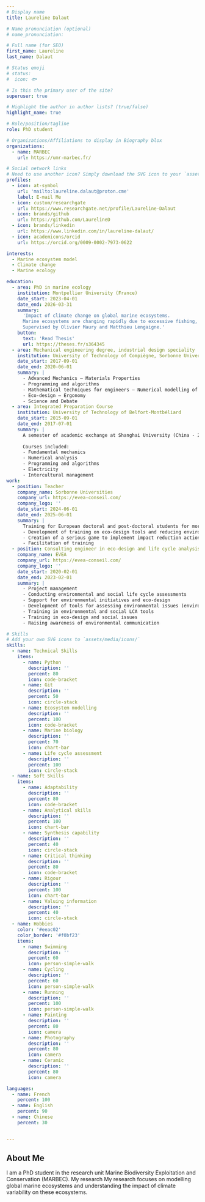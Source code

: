 ```yaml
---
# Display name
title: Laureline Dalaut

# Name pronunciation (optional)
# name_pronunciation: 

# Full name (for SEO)
first_name: Laureline
last_name: Dalaut

# Status emoji
# status:
#  icon: 🐟

# Is this the primary user of the site?
superuser: true

# Highlight the author in author lists? (true/false)
highlight_name: true

# Role/position/tagline
role: PhD student

# Organizations/Affiliations to display in Biography blox
organizations:
  - name: MARBEC
    url: https://umr-marbec.fr/

# Social network links
# Need to use another icon? Simply download the SVG icon to your `assets/media/icons/` folder.
profiles:
  - icon: at-symbol
    url: 'mailto:laureline.dalaut@proton.cme'
    label: E-mail Me
  - icon: custom/researchgate
    url: https://www.researchgate.net/profile/Laureline-Dalaut
  - icon: brands/github
    url: https://github.com/LaurelineD
  - icon: brands/linkedin
    url: https://www.linkedin.com/in/laureline-dalaut/
  - icon: academicons/orcid
    url: https://orcid.org/0009-0002-7973-0622

interests:
  - Marine ecosystem model
  - Climate change
  - Marine ecology

education:
  - area: PhD in marine ecology
    institution: Montpellier University (France)
    date_start: 2023-04-01
    date_end: 2026-03-31
    summary: 
      'Impact of climate change on global marine ecosystems.
      Marine ecosystems are changing rapidly due to excessive fishing, climate change and multiple anthropogenic disturbances, and the essential ecosystem services they provide are under threat. In particular, marine resources, which provide livelihoods and essential protein for people around the world, are expected to decline sharply in the future. In this context, this thesis uses a marine ecosystem model to study the impact of global climate change. The APECOSM model will represent the ecological dynamics of six pelagic communities from the surface to a depth of 1,000 metres. This research is being conducted in collaboration with the FishMIP international model intercomparison programme, with the aim of contributing to the work of the IPCC (Intergovernmental Panel on Climate Change) and the IPBES (Intergovernmental Science-Policy Platform on Biodiversity and Ecosystem Services).
      Supervised by Olivier Maury and Matthieu Lengaigne.'
    button:
      text: 'Read Thesis'
      url: https://theses.fr/s364345
  - area: Mechanical engineering degree, industrial design speciality
    institution: University of Technology of Compiègne, Sorbonne University Alliance (France)
    date_start: 2017-09-01
    date_end: 2020-06-01
    summary: |
      - Advanced Mechanics – Materials Properties
      - Programming and algorithms
      - Mathematical techniques for engineers – Numerical modelling of engineering problems
      - Eco-design – Ergonomy
      - Science and Debate
  - area: Integrated Preparation Course
    institution: University of Technology of Belfort-Montbéliard
    date_start: 2015-09-01
    date_end: 2017-07-01
    summary: |
      A semester of academic exchange at Shanghai University (China - 2017)
      
      Courses included:
      - Fundamental mechanics
      - Numerical analysis
      - Programming and algorithms 
      - Electricity
      - Intercultural management
work:
  - position: Teacher
    company_name: Sorbonne Universities
    company_url: https://evea-conseil.com/
    company_logo: ''
    date_start: 2024-06-01
    date_end: 2025-06-01
    summary: |
      Training for European doctoral and post-doctoral students for more sustainable research within YUFE (Young Universities for the Future of Europe)
      - Development of training on eco-design tools and reducing environmental impact in a research laboratory
      - Creation of a serious game to implement impact reduction actions within a laboratory
      - Facilitation of training
  - position: Consulting engineer in eco-design and life cycle analysis
    company_name: EVEA
    company_url: https://evea-conseil.com/
    company_logo: ''
    date_start: 2020-02-01
    date_end: 2023-02-01
    summary: |
      - Project management
      - Conducting environmental and social life cycle assessments
      - Support for environmental initiatives and eco-design
      - Development of tools for assessing environmental issues (environmental footprint calculator)
      - Training in environmental and social LCA tools
      - Training in eco-design and social issues
      - Raising awareness of environmental communication

# Skills
# Add your own SVG icons to `assets/media/icons/`
skills:
  - name: Technical Skills
    items:
      - name: Python
        description: ''
        percent: 80
        icon: code-bracket
      - name: Git
        description: ''
        percent: 50
        icon: circle-stack
      - name: Ecosystem modelling
        description: ''
        percent: 100
        icon: code-bracket
      - name: Marine biology
        description: ''
        percent: 70
        icon: chart-bar
      - name: Life cycle assessment
        description: ''
        percent: 100
        icon: circle-stack
  - name: Soft Skills
    items:
      - name: Adaptability
        description: ''
        percent: 80
        icon: code-bracket
      - name: Analytical skills
        description: ''
        percent: 100
        icon: chart-bar
      - name: Synthesis capability
        description: ''
        percent: 40
        icon: circle-stack
      - name: Critical thinking
        description: ''
        percent: 80
        icon: code-bracket
      - name: Rigour
        description: ''
        percent: 100
        icon: chart-bar
      - name: Valuing information
        description: ''
        percent: 40
        icon: circle-stack
  - name: Hobbies
    color: '#eeac02'
    color_border: '#f0bf23'
    items:
      - name: Swimming
        description: ''
        percent: 60
        icon: person-simple-walk
      - name: Cycling
        description: ''
        percent: 60
        icon: person-simple-walk
      - name: Running
        description: ''
        percent: 100
        icon: person-simple-walk
      - name: Painting
        description: ''
        percent: 80
        icon: camera
      - name: Photography
        description: ''
        percent: 80
        icon: camera
      - name: Ceramic
        description: ''
        percent: 80
        icon: camera

languages:
  - name: French
    percent: 100
  - name: English
    percent: 90
  - name: Chinese
    percent: 30


---
```


## About Me

I am a PhD student in the research unit Marine Biodiversity Exploitation and Conservation (MARBEC). My research My research focuses on modelling global marine ecosystems and understanding the impact of climate variability on these ecosystems.
